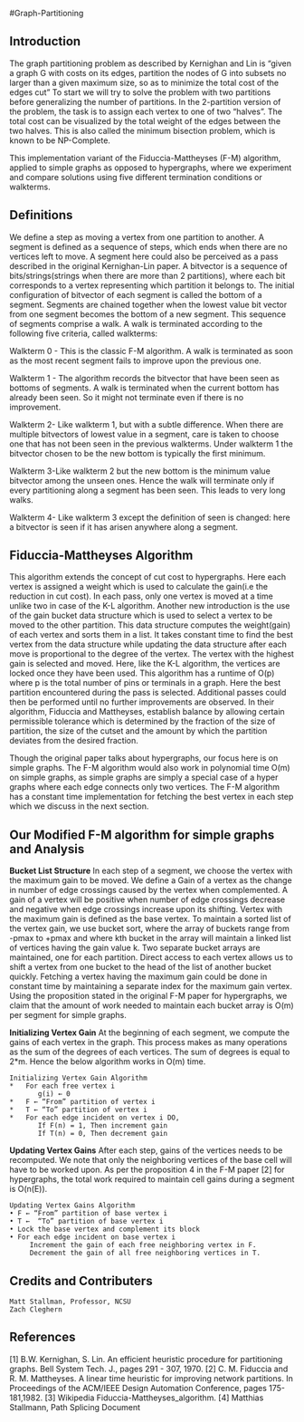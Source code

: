 #Graph-Partitioning

Introduction
---
The graph partitioning problem as described by Kernighan and Lin is “given a graph G with costs on its edges, partition the nodes of G into subsets no larger than a given maximum size, so as to minimize the total cost of the edges cut”
To start we will try to solve the problem with two partitions before generalizing the number of partitions. In the 2-partition version of the problem, the task is to assign each vertex to one of two “halves”. The total cost can be visualized by the total weight of the edges between the two halves. This is also called the minimum bisection problem, which is known to be NP-Complete.

This implementation variant of the Fiduccia-Mattheyses (F-M) algorithm, applied to simple graphs as opposed to hypergraphs, where we experiment and compare solutions using five different termination conditions or walkterms.

Definitions
---
We define a step as moving a vertex from one partition to another. A segment is defined as a sequence of steps, which ends when there are no vertices left to move. A segment here could also be perceived as a pass described in the original Kernighan-Lin paper. A bitvector is a sequence of bits/strings(strings when there are more than 2 partitions), where each bit corresponds to a vertex representing which partition it belongs to. The initial configuration of bitvector of each segment is called the bottom of a segment. Segments are chained together when the lowest value bit vector from one segment becomes the bottom of a new segment. This sequence of segments comprise a walk. A walk is terminated according to the following five criteria, called walkterms:

Walkterm 0 - This is the classic F-M algorithm. A walk is terminated as soon as the most recent segment fails to improve upon the previous one.

Walkterm 1 - The algorithm records the bitvector that have been seen as bottoms of segments. A walk is terminated when the current bottom has already been seen. So it might not terminate even if there is no improvement.

Walkterm 2- Like walkterm 1, but with a subtle difference. When there are multiple bitvectors of lowest value in a segment, care is taken to choose one that has not been seen in the previous walkterms. Under walkterm 1 the bitvector chosen to be the new bottom is typically the first minimum.

Walkterm 3-Like walkterm 2 but the new bottom is the minimum value bitvector among the unseen ones. Hence the walk will terminate only if every partitioning along a segment has been seen. This leads to very long walks.

Walkterm 4- Like walkterm 3 except the definition of seen is changed: here a bitvector is seen if it has arisen anywhere along a segment.


Fiduccia-Mattheyses Algorithm
---
This algorithm extends the concept of cut cost to hypergraphs. Here each vertex is assigned a weight which is used to calculate the gain(i.e the reduction in cut cost). In each pass, only one vertex is moved at a time unlike two in case of the K-L algorithm. Another new introduction is the use of the gain bucket data structure which is used to select a vertex to be moved to the other partition. This data structure computes the weight(gain) of each vertex and sorts them in a list. It takes constant time to find the best vertex from the data structure while updating the data structure after each move is proportional to the degree of the vertex. The vertex with the highest gain is selected and moved. Here, like the K-L algorithm, the vertices are locked once they have been used. This algorithm has a runtime of O(p) where p is the total number of pins or terminals in a graph. Here the best partition encountered during the pass is selected. Additional passes could then be performed until no further improvements are observed. In their algorithm, Fiduccia and Mattheyses, establish balance by allowing certain permissible tolerance which is determined by the fraction of the size of partition, the size of the cutset and the amount by which the partition deviates from the desired fraction.

Though the original paper talks about hypergraphs, our focus here is on simple graphs. The F-M algorithm would also work in polynomial time O(m) on simple graphs, as simple graphs are simply a special case of a hyper graphs where each edge connects only two vertices. The F-M algorithm has a constant time implementation for fetching the best vertex in each step which we discuss in the next section.

Our Modified F-M algorithm for simple graphs and Analysis
---
**Bucket List Structure**
In each step of a segment, we choose the vertex with the maximum gain to be moved. We define a Gain of a vertex as the change in number of edge crossings caused by the vertex when complemented. A gain of a vertex will be positive when number of edge crossings decrease and negative when edge crossings increase upon its shifting. Vertex with the maximum gain is defined as the base vertex. To maintain a sorted list of the vertex gain, we use bucket sort, where the array of buckets range from -pmax to +pmax and where kth bucket in the array will maintain a linked list of vertices having the gain value k. Two separate bucket arrays are maintained, one for each partition. Direct access to each vertex allows us to shift a vertex from one bucket to the head of the list of another bucket quickly. Fetching a vertex having the maximum gain could be done in constant time by maintaining a separate index for the maximum gain vertex. 
Using the proposition stated in the original F-M paper for hypergraphs, we claim that the amount of work needed to maintain each bucket array is O(m) per segment for simple graphs. 

**Initializing Vertex Gain**
At the beginning of each segment, we compute the gains of each vertex in the graph. This process makes as many operations as the sum of the degrees of each vertices. 
The sum of degrees is equal to 2*m. Hence the below algorithm works in O(m) time.
```
Initializing Vertex Gain Algorithm
*	For each free vertex i 
       g(i) ← 0 
*	F ← “From” partition of vertex i 
*	T ← “To” partition of vertex i 
*	For each edge incident on vertex i DO, 
       If F(n) = 1, Then increment gain 
       If T(n) = 0, Then decrement gain

```
**Updating Vertex Gains**
After each step, gains of the vertices needs to be recomputed. We note that only the neighboring
vertices of the base cell will have to be worked upon. As per the proposition 4 in the F-M paper [2] for hypergraphs, the total work required to maintain cell gains during a segment is O(n(E)).
```
Updating Vertex Gains Algorithm
• F ← “From” partition of base vertex i
• T ←  “To” partition of base vertex i
• Lock the base vertex and complement its block
• For each edge incident on base vertex i
     Increment the gain of each free neighboring vertex in F.
     Decrement the gain of all free neighboring vertices in T.
```

Credits and Contributers
--------------
```
Matt Stallman, Professor, NCSU
Zach Cleghern
```

References
---
[1] B.W. Kernighan, S. Lin. An efficient heuristic procedure for partitioning graphs. Bell System Tech. J.,
pages 291 - 307, 1970.
[2] C. M. Fiduccia and R. M. Mattheyses. A linear time heuristic for improving network partitions. In
Proceedings of the ACM/IEEE Design Automation Conference, pages 175-181,1982.
[3] Wikipedia Fiduccia-Mattheyses_algorithm.
[4] Matthias Stallmann, Path Splicing Document

